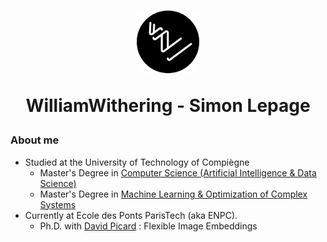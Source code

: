 <h1 align="center">
    <img src="logo.png" alt="WilliamWithering logo" title="Logo" height="100" />
    <p>WilliamWithering - Simon Lepage</p>
</h1>

### About me
- Studied at the University of Technology of Compiègne
    - Master's Degree in <a href="https://www.utc.fr/formations/diplome-dingenieur/genie-informatique-gi/filiere-intelligence-artificielle-et-science-des-donnees-iad/">Computer Science (Artificial Intelligence & Data Science)</a>
    - Master's Degree in <a href="https://www.utc.fr/formations/diplome-de-master/mention-ingenierie-des-systemes-complexes-isc/parcours-apprentissage-et-optimisation-des-systemes-complexes-aos/">Machine Learning & Optimization of Complex Systems</a>
- Currently at Ecole des Ponts ParisTech (aka ENPC).
    - Ph.D. with <a href=https://davidpicard.github.io>David Picard</a> : Flexible Image Embeddings
